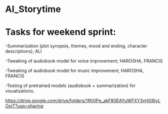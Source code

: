 # AI_Storytime
# Tasks for weekend sprint:

-Summarization (plot synopsis, themes, mood and ending, character descriptions); ALI

-Tweaking of audiobook model for voice improvement; HAROSHA, FRANCIS

-Tweaking of audiobook model for music improvement; HAROSHA, FRANCIS

-Testing of pretrained models (audiobook + summarization) for visualizations.

https://drive.google.com/drive/folders/1fKj0Pe_akF80EAYuWFXY3vHG6jyLOoiT?usp=sharing
